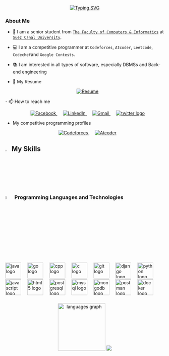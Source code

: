 <p align="center">
    <a href="https://git.io/typing-svg"><img src="https://readme-typing-svg.demolab.com?font=Fira+Code&duration=3000&pause=500&color=47F757&center=true&vCenter=true&random=false&width=435&lines=What's+up+%F0%9F%91%8B;I'am+Mohamed+Fathy+AKA+Ragnar;A+Back-end+Developer+%F0%9F%A7%91%E2%80%8D%F0%9F%92%BB;And+a+Competitive+programmer+" alt="Typing SVG" /></a>
</p>

### About Me
<!-- - 🏫 I am a junior student from [The Faculty of Computers & Informatics](https://suez.edu.eg/ar/%d9%83%d9%84%d9%8a%d8%a9-%d8%a7%d9%84%d8%ad%d8%a7%d8%b3%d8%a8%d8%a7%d8%aa-%d9%88%d8%a7%d9%84%d9%85%d8%b9%d9%84%d9%88%d9%85%d8%a7%d8%aa/) at [Suez Canal University](https://suez.edu.eg/ar/) -->
- 🏫 I am a senior student from <a href="https://suez.edu.eg/ar/%d9%83%d9%84%d9%8a%d8%a9-%d8%a7%d9%84%d8%ad%d8%a7%d8%b3%d8%a8%d8%a7%d8%aa-%d9%88%d8%a7%d9%84%d9%85%d8%b9%d9%84%d9%88%d9%85%d8%a7%d8%aa">`The Faculty of Computers & Informatics`</a> at <a class ="mylink" href="https://suez.edu.eg/ar/">`Suez Canal University`</a>.

- 💻 I am a competitive programmer at `Codeforces`, `Atcoder`, `Leetcode`, `Codechef`and `Google Contests`.
- 📚 I am interested in all types of software, especially DBMSs and Back-end engineering 
- 📄 My Resume
<p align="center">
    &emsp;
    <a href="/cv.pdf">
        <img src="https://img.shields.io/badge/Resume-000000?style=for-the-badge" alt="Resume" />
    </a>
</p>
- 📫 How to reach me
<p align="center">
    &emsp;
    <a href="https://www.facebook.com/profile.php?id=100008314864542">
        <img src="https://img.shields.io/badge/Facebook-1877F2?style=for-the-badge&logo=facebook&logoColor=white" alt="Facebook" />
    </a>
    &emsp;
    <a href="https://www.linkedin.com/in/mohamed-fathy-a7241424a/">
        <img src="https://img.shields.io/badge/LinkedIn-0077B5?style=for-the-badge&logo=linkedin&logoColor=white" alt="LinkedIn" />
    </a>
    &emsp;
    <a href="mailto:ragnar1242003@gmail.com">
        <img src="https://img.shields.io/badge/Gmail-D14836?style=for-the-badge&logo=gmail&logoColor=white" alt="Gmail" />
    </a>
    &emsp;
    <a href="https://x.com/RAGNAR404_">
         <img src="https://img.shields.io/static/v1?message=Twitter&logo=twitter&label=&color=1DA1F2&logoColor=white&labelColor=&style=for-the-badge" alt="twitter logo"  />
    </a>
</p>


- My competitive programming profiles

<p align="center">
    &emsp;
    <a href = "https://codeforces.com/profile/-RAGNAR-">
        <img src="https://img.shields.io/badge/Codeforces-FFF?style=for-the-badge&logo=codeforces" alt="Codeforces" />
    </a>
    &emsp;
    <a href = "https://atcoder.jp/users/Ragnar">
        <img src="https://img.shields.io/badge/Atcoder-241B19?style=for-the-badge&logo=atcoder&logoColor=white" alt="Atcoder" />
    </a>
</p>

## <img src="https://media2.giphy.com/media/QssGEmpkyEOhBCb7e1/giphy.gif?cid=ecf05e47a0n3gi1bfqntqmob8g9aid1oyj2wr3ds3mg700bl&rid=giphy.gif" width ="3%"> My Skills

### <img src = "https://github.com/7oSkaaa/7oSkaaa/blob/main/Images/Programming_Languages.gif?raw=true" width=5%> Programming Languages and Technologies 
<div align="left">
  <img src="https://skillicons.dev/icons?i=java" height="50" alt="java logo"  />
  <img width="12" />
  <img src="https://cdn.simpleicons.org/go/00ADD8" height="50" alt="go logo"  />
  <img width="12" />
  <img src="https://skillicons.dev/icons?i=cpp" height="50" alt="cpp logo"  />
  <img width="12" />
  <img src="https://skillicons.dev/icons?i=c" height="50" alt="c logo"  />
  <img width="12" />
  <img src="https://skillicons.dev/icons?i=git" height="50" alt="git logo"  />
  <img width="12" />
  <img src="https://skillicons.dev/icons?i=django" height="50" alt="django logo"  />
  <img width="12" />
  <img src="https://skillicons.dev/icons?i=py" height="50" alt="python logo"  />
  <img width="12" />
  <img src="https://skillicons.dev/icons?i=js" height="50" alt="javascript logo"  />
  <img width="12" />
  <img src="https://skillicons.dev/icons?i=html" height="50" alt="html5 logo"  />
  <img width="12" />
  <img src="https://skillicons.dev/icons?i=postgres" height="50" alt="postgresql logo"  />
  <img width="12" />
  <img src="https://skillicons.dev/icons?i=mysql" height="50" alt="mysql logo"  />
  <img width="12" />
  <img src="https://cdn.jsdelivr.net/gh/devicons/devicon/icons/mongodb/mongodb-original.svg" height="50" alt="mongodb logo"  />
  <img width="12" />
  <img src="https://skillicons.dev/icons?i=postman" height="50" alt="postman logo"  />
  <img width="12" />
  <img src="https://skillicons.dev/icons?i=docker" height="50" alt="docker logo"  />
</div>

###


<div align="center">
  <img src="https://github-readme-stats.vercel.app/api/top-langs?username=rag-nar1&locale=en&hide_title=false&layout=compact&card_width=320&langs_count=5&theme=dracula&hide_border=false&order=2" height="150" alt="languages graph"  />
     <img src="https://streak-stats.demolab.com?user=rag-nar1&theme=gruvbox&card_height=150"  />
<!--     [![GitHub Streak](https://streak-stats.demolab.com?user=rag-nar1&theme=gruvbox)](https://git.io/streak-stats) -->
</div>
